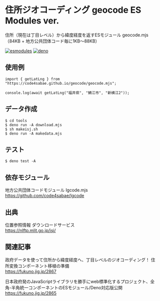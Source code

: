 # 住所ジオコーディング geocode ES Modules ver.

住所（現在は丁目レベル）から緯度経度を返すESモジュール geocode.mjs  
（84KB + 地方公共団体コード毎に1KB〜88KB）  

[![esmodules](https://taisukef.github.com/denolib/esmodulesbadge.svg)](https://developer.mozilla.org/ja/docs/Web/JavaScript/Guide/Modules)
[![deno](https://taisukef.github.com/denolib/denobadge@1.0.5.svg)](https://deno.land/)

## 使用例

```
import { getLatLng } from "https://code4sabae.github.io/geocode/geocode.mjs";

console.log(await getLatLng("福井県", "鯖江市", "新横江2"));
```

## データ作成

```
$ cd tools
$ deno run -A download.mjs
$ sh makeisj.sh
$ deno run -A makedata.mjs
```

## テスト

```
$ deno test -A
```

## 依存モジュール

地方公共団体コードモジュール lgcode.mjs  
https://github.com/code4sabae/lgcode  


## 出典

位置参照情報 ダウンロードサービス  
https://nlftp.mlit.go.jp/isj/  

## 関連記事

政府データを使って住所から緯度経度へ、丁目レベルのジオコーディング！ 住所変換コンポーネント移植の準備  
https://fukuno.jig.jp/2867  

日本政府発のJavaScriptライブラリを勝手にweb標準化するプロジェクト、全角-半角統一コンポーネントのESモジュール/Deno対応版公開  
https://fukuno.jig.jp/2865  

